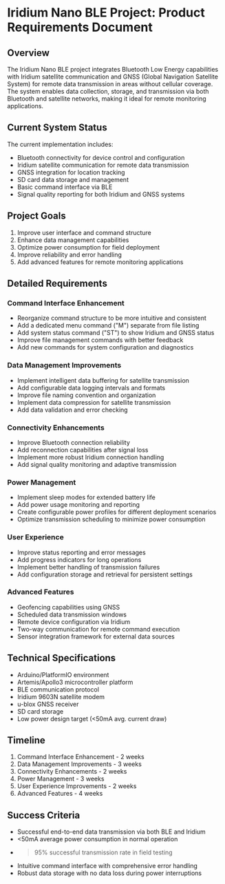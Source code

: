 # Iridium Nano BLE Project: Product Requirements Document

## Overview
The Iridium Nano BLE project integrates Bluetooth Low Energy capabilities with Iridium satellite communication and GNSS (Global Navigation Satellite System) for remote data transmission in areas without cellular coverage. The system enables data collection, storage, and transmission via both Bluetooth and satellite networks, making it ideal for remote monitoring applications.

## Current System Status
The current implementation includes:
- Bluetooth connectivity for device control and configuration
- Iridium satellite communication for remote data transmission
- GNSS integration for location tracking
- SD card data storage and management
- Basic command interface via BLE
- Signal quality reporting for both Iridium and GNSS systems

## Project Goals
1. Improve user interface and command structure
2. Enhance data management capabilities
3. Optimize power consumption for field deployment
4. Improve reliability and error handling
5. Add advanced features for remote monitoring applications

## Detailed Requirements

### Command Interface Enhancement
- Reorganize command structure to be more intuitive and consistent
- Add a dedicated menu command ("M") separate from file listing
- Add system status command ("ST") to show Iridium and GNSS status
- Improve file management commands with better feedback
- Add new commands for system configuration and diagnostics

### Data Management Improvements
- Implement intelligent data buffering for satellite transmission
- Add configurable data logging intervals and formats
- Improve file naming convention and organization
- Implement data compression for satellite transmission
- Add data validation and error checking

### Connectivity Enhancements
- Improve Bluetooth connection reliability
- Add reconnection capabilities after signal loss
- Implement more robust Iridium connection handling
- Add signal quality monitoring and adaptive transmission

### Power Management
- Implement sleep modes for extended battery life
- Add power usage monitoring and reporting
- Create configurable power profiles for different deployment scenarios
- Optimize transmission scheduling to minimize power consumption

### User Experience
- Improve status reporting and error messages
- Add progress indicators for long operations
- Implement better handling of transmission failures
- Add configuration storage and retrieval for persistent settings

### Advanced Features
- Geofencing capabilities using GNSS
- Scheduled data transmission windows
- Remote device configuration via Iridium
- Two-way communication for remote command execution
- Sensor integration framework for external data sources

## Technical Specifications
- Arduino/PlatformIO environment
- Artemis/Apollo3 microcontroller platform
- BLE communication protocol
- Iridium 9603N satellite modem
- u-blox GNSS receiver
- SD card storage
- Low power design target (<50mA avg. current draw)

## Timeline
1. Command Interface Enhancement - 2 weeks
2. Data Management Improvements - 3 weeks
3. Connectivity Enhancements - 2 weeks
4. Power Management - 3 weeks
5. User Experience Improvements - 2 weeks
6. Advanced Features - 4 weeks

## Success Criteria
- Successful end-to-end data transmission via both BLE and Iridium
- <50mA average power consumption in normal operation
- >95% successful transmission rate in field testing
- Intuitive command interface with comprehensive error handling
- Robust data storage with no data loss during power interruptions 